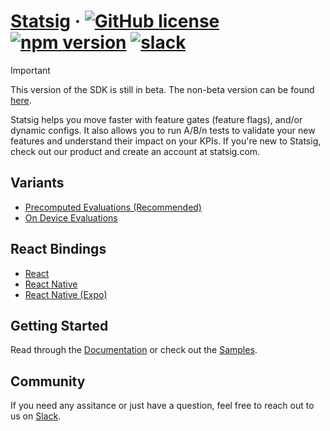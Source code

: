 # [Statsig](https://statsig.com/) &middot; [![GitHub license](https://img.shields.io/badge/license-ISC-blue.svg)](https://github.com/statsig-io/js-client-monorepo/blob/main/LICENSE) [![npm version](https://img.shields.io/npm/v/@statsig/js-client.svg?style=flat)](https://www.npmjs.com/package/@statsig/js-client) [![slack](https://img.shields.io/badge/slack-statsig-brightgreen.svg?logo=slack)](https://statsig.com/community)

> [!IMPORTANT]
> This version of the SDK is still in beta. The non-beta version can be found [here](https://github.com/statsig-io/js-client).

Statsig helps you move faster with feature gates (feature flags), and/or dynamic configs. It also allows you to run A/B/n tests to validate your new features and understand their impact on your KPIs. If you're new to Statsig, check out our product and create an account at statsig.com.

## Variants

- [Precomputed Evaluations (Recommended)](packages/js-client/README.md)
- [On Device Evaluations](packages/js-on-device-eval-client/README.md)

## React Bindings

- [React](packages/react-bindings/README.md)
- [React Native](packages/react-native-bindings/README.md)
- [React Native (Expo)](packages/expo-bindings/README.md)

## Getting Started

Read through the [Documentation](https://docs.statsig.com/client/javascript-sdk) or check out the [Samples](samples/).

## Community

If you need any assitance or just have a question, feel free to reach out to us on [Slack](https://statsig.com/community).
